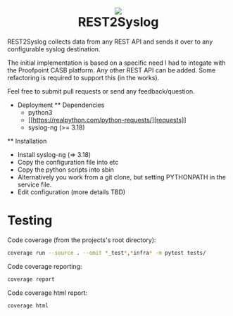 <h1 align="center">
  <img src="https://repository-images.githubusercontent.com/184577526/f6114e80-6f10-11e9-9aac-498d91f82230"/><br>
  REST2Syslog
</h1>

REST2Syslog collects data from any REST API and sends it over to any configurable syslog destination.

The initial implementation is based on a specific need I had to integate with the Proofpoint CASB platform. Any other REST API can be added. Some refactoring is required to support this (in the works).

Feel free to submit pull requests or send any feedback/question.

* Deployment
** Dependencies
   - python3
   - [[https://realpython.com/python-requests/][requests]]
   - syslog-ng (>= 3.18)

** Installation
   - Install syslog-ng (=> 3.18)
   - Copy the configuration file into etc
   - Copy the python scripts into sbin
   - Alternatively you work from a git clone, but setting PYTHONPATH in the service file.
   - Edit configuration (more details TBD)


# Testing
Code coverage (from the projects's root directory):
```sh
coverage run --source . --omit *_test*,*infra* -m pytest tests/
```
Code coverage reporting:
```sh
coverage report
```
Code coverage html report:
```sh
coverage html
```
